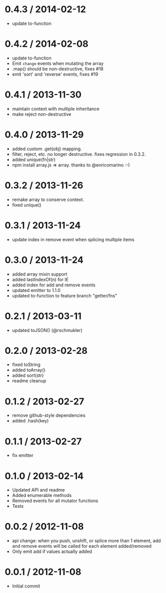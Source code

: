 
0.4.3 / 2014-02-12
==================

 * update to-function

0.4.2 / 2014-02-08
==================

 * update to-function
 * Emit `change` events when mutating the array
 * .map() should be non-destructive, fixes #18
 * emit 'sort' and 'reverse' events, fixes #19

0.4.1 / 2013-11-30
==================

 * maintain context with multiple inheritance
 * make reject non-destructive

0.4.0 / 2013-11-29
==================

 * added custom .get(obj) mapping.
 * filter, reject, etc. no longer destructive. fixes regression in 0.3.2.
 * added unique(fn|str)
 * npm install array.js => array. thanks to @enricomarino :-)

0.3.2 / 2013-11-26
==================

 * remake array to conserve context.
 * fixed unique()

0.3.1 / 2013-11-24
==================

 * update index in remove event when splicing multiple items

0.3.0 / 2013-11-24
==================

 * added array mixin support
 * added lastIndexOf(n) for IE
 * added index for add and remove events
 * updated emitter to 1.1.0
 * updated to-function to feature branch "getter/fns"

0.2.1 / 2013-03-11
==================

  * updated toJSON() (@rschmukler)

0.2.0 / 2013-02-28
==================

  * fixed toString
  * added toArray()
  * added sort(str)
  * readme cleanup

0.1.2 / 2013-02-27
==================

  * remove github-style dependencies
  * added .hash(key)

0.1.1 / 2013-02-27
==================

  * fix emitter

0.1.0 / 2013-02-14
==================

  * Updated API and readme
  * Added enumerable methods
  * Removed events for all mutator functions
  * Tests

0.0.2 / 2012-11-08
==================

  * api change: when you push, unshift, or splice more than 1 element, add and remove events will be called for each element added/removed
  * Only emit add if values actually added

0.0.1 / 2012-11-08
==================

  * Initial commit
